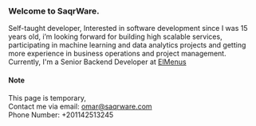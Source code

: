 ### Welcome to SaqrWare.
Self-taught developer, Interested in software development since I was 15 years old, i’m looking  forward for building high scalable services, participating in machine learning and data analytics projects and getting more experience in business operations and project management.  Currently, I'm a Senior Backend Developer at [ElMenus](https://elmenus.com)


#### Note
This page is temporary,  
Contact me via email: omar@saqrware.com  
Phone Number: +201142513245  
